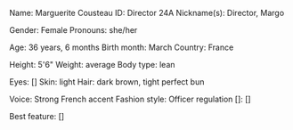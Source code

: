 Name: Marguerite Cousteau
ID: Director 24A
Nickname(s): Director, Margo

Gender: Female
Pronouns: she/her

Age: 36 years, 6 months
Birth month: March
Country: France

Height: 5'6"
Weight: average
Body type: lean

Eyes: []
Skin: light
Hair: dark brown, tight perfect bun

Voice: Strong French accent
Fashion style: Officer regulation
[]: []

Best feature: []